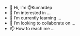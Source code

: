 - 👋 Hi, I’m @Kumardep
- 👀 I’m interested in ...
- 🌱 I’m currently learning ...
- 💞️ I’m looking to collaborate on ...
- 📫 How to reach me ...

<!---
Kumardep/Kumardep is a ✨ special ✨ repository because its `README.md` (this file) appears on your GitHub profile.
You can click the Preview link to take a look at your changes.
--->

